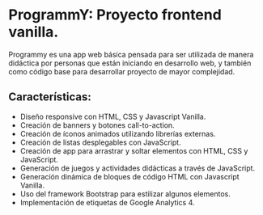
# ProgrammY: Proyecto frontend vanilla.

Programmy es una app web básica pensada para ser utilizada de manera didáctica por personas que están iniciando en desarrollo web, y también como código base para desarrollar proyecto de mayor complejidad.

## Características:

* Diseño responsive con HTML, CSS y Javascript Vanilla.
* Creación de banners y botones call-to-action.
* Creación de íconos animados utilizando librerías externas.
* Creación de listas desplegables con JavaScript.
* Creación de app para arrastrar y soltar elementos con HTML, CSS y JavaScript.
* Generación de juegos y actividades didácticas a través de JavaScript.
* Generación dinámica de bloques de código HTML con Javascript Vanilla.
* Uso del framework Bootstrap para estilizar algunos elementos.
* Implementación de etiquetas de Google Analytics 4.
